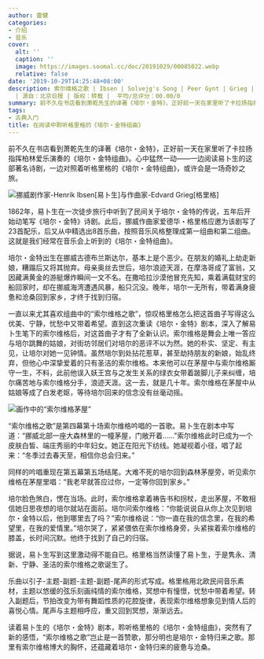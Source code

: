 ```yaml
---
author: 雷健
categories:
- 介绍
- 音乐
cover:
  alt: ''
  caption: ''
  image: https://images.soomal.cc/doc/20191029/00085022.webp
  relative: false
date: '2019-10-29T14:25:48+08:00'
description: 索尔维格之歌 | Ibsen | Solvejg's Song | Peer Gynt | Grieg | 培尔・金特 | 易卜生 | 格里格
  | 源自：北京日报 | 版权：转载 |  平均/总评分：00.00/0
summary: 前不久在书店看到萧乾先生的译著《培尔・金特》，正好前一天在家里听了卡拉扬指挥柏林爱乐演奏的《培尔・金特组曲》。心中猛然一动――一边阅读易卜生的这部著名诗剧，一边对照着听格里格的《培尔・金特组曲》，或许会是一场奇妙之旅……
tags:
- 古典入门
title: 在阅读中聆听格里格的《培尔・金特组曲》
---
```


前不久在书店看到萧乾先生的译著《培尔・金特》，正好前一天在家里听了卡拉扬指挥柏林爱乐演奏的《培尔・金特组曲》。心中猛然一动――一边阅读易卜生的这部著名诗剧，一边对照着听格里格的《培尔・金特组曲》，或许会是一场奇妙之旅。

![挪威剧作家-Henrik Ibsen[易卜生]与作曲家-Edvard Grieg[格里格]](https://images.soomal.cc/doc/20120807/00021797_01.webp)





1862年，易卜生在一次徒步旅行中听到了民间关于培尔・金特的传说，五年后开始动笔写《培尔・金特》诗剧。此后，挪威作曲家爱德华・格里格应邀为该剧写了23首配乐，后又从中精选出8首乐曲，按照音乐风格整理成第一组曲和第二组曲。这就是我们经常在音乐会上听到的《培尔・金特组曲》。

培尔・金特出生在挪威古德布兰斯达尔，基本上是个恶少。在朋友的婚礼上劫走新娘，糟蹋后又将其抛弃。母亲奥丝去世后，培尔浪迹天涯，在摩洛哥成了富翁，又因藏满黄金的游艇爆炸瞬间一文不名。在撒哈拉沙漠他冒充先知，乘着满载财宝的船回家时，却在挪威海湾遭遇风暴，船只沉没。晚年，培尔一无所有，带着满身疲惫和沧桑回到家乡，才终于找到归宿。

一直以来尤其喜欢组曲中的“索尔维格之歌”，惊叹格里格怎么把这首曲子写得这么优美、宁静，忧愁中又带着希望。直到这次重读《培尔・金特》剧本，深入了解易卜生笔下的索尔维格后，对这首曲子才有了全新认识。索尔维格是舞会上唯一答应与培尔跳舞的姑娘，对街坊邻居们对培尔的恶评不以为然。她的朴实、坚定、有主见，让培尔对她一见钟情。虽然培尔到处拈花惹草，甚至劫持朋友的新娘，始乱终弃，但他心中深挚爱着的只有圣洁的索尔维格。本来他可以在茅屋中与索尔维格厮守一生，不料，此前他误入妖王宫与之发生关系的绿衣女带着跛脚儿子来纠缠，培尔痛苦地与索尔维格分手，浪迹天涯。这一去，就是几十年。索尔维格在茅屋中从姑娘等成了白发老妪，等待培尔回来的信念没有丝毫动摇。

![画作中的“索尔维格茅屋”](https://images.soomal.cc/doc/20191029/00085022_01.webp)





“索尔维格之歌”是第四幕第十场索尔维格吟唱的一首歌。易卜生在剧本中写道：“挪威北部一座大森林里的一幢茅屋，门敞开着……”索尔维格此时已成为一个皮肤白皙、端庄秀丽的中年妇女。她正在阳光下纺线。她凝视着小径，唱了起来：“冬季过去春天至，相信你总会归来。”

同样的吟唱重现在第五幕第五场结尾。大难不死的培尔回到森林茅屋旁，听见索尔维格在茅屋里唱：“我老早就答应过你，一定等你回到家乡。”

培尔脸色煞白，愣在当场。此时，索尔维格拿着祷告书和拐杖，走出茅屋，不敢相信她日思夜想的培尔就站在面前。培尔问索尔维格：“你能说说自从你上次见到培尔・金特以后，他到哪里去了吗？”索尔维格说：“你一直在我的信念里，在我的希望里，在我的爱情里。”培尔哭了，紧紧偎依在索尔维格身旁，头紧挨着索尔维格的膝盖，长时间沉默。他终于找到了自己的归宿。

据说，易卜生写到这里激动得不能自已。格里格当然读懂了易卜生，于是隽永、清新、宁静、圣洁的索尔维格之歌诞生了。

乐曲以引子-主题-副题-主题-副题-尾声的形式写成。格里格用北欧民间音乐素材，主题以悠缓的弦乐刻画纯情的索尔维格，冥想中有憧憬，忧愁中带着希望。转入副题后，节拍改变为带有舞蹈性质的花腔旋律，表现索尔维格想象见到情人后的喜悦心情。尾声与主题相呼应，重又回到冥想，渐渐远去。

读着易卜生的《培尔・金特》剧本，聆听格里格的《培尔・金特组曲》，突然有了新的感悟，“索尔维格之歌”岂止是一首赞歌，那分明也是培尔・金特归来之歌。那里有索尔维格博大的胸怀，还蕴藏着培尔・金特归来的疲惫与沧桑。